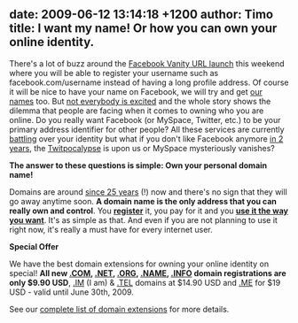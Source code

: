 date: 2009-06-12 13:14:18 +1200
author: Timo
title: I want my name! Or how you can own your online identity.
----

There's a lot of buzz around the [Facebook Vanity URL launch](http://blog.facebook.com/blog.php?post=90316352130) this weekend where you will be able to register your username such as facebook.com/username instead of having a long profile address. Of course it will be nice to have your name on Facebook, we will try and get [our names](https://iwantmyname.com/about) too. But [not everybody is excited](http://www.readwriteweb.com/archives/not_everyone_is_excited_abot_facebook_vanity_urls.php) and the whole story shows the dilemma that people are facing when it comes to owning who you are online. Do you really want Facebook (or MySpace, Twitter, etc.) to be your primary address identifier for other people? All these services are currently [battling](http://factoryjoe.com/blog/2009/06/09/facebook-usernames-and-the-battle-over-your-digital-identity/) over your identity but what if you don't like Facebook anymore [in 2 years](http://dashes.com/anil/2009/06/the-future-of-facebook-usernames.html), the [Twitpocalypse](http://archived.link/http://www.twitpocalypse.com/) is upon us or MySpace mysteriously vanishes?

**The answer to these questions is simple: Own your personal domain name!**

Domains are around [since 25 years](http://en.wikipedia.org/wiki/Symbolics) (!) now and there's no sign that they will go away anytime soon. **A domain name is the only address that you can really own and control**. You **[register](https://iwantmyname.com/)** it, you pay for it and you **[use it the way you want](https://iwantmyname.com/features/custom-domain-applications-and-dns)**. It's as simple as that. And even if you are not planning to use it right now, it's really a must have for every internet user.

**Special Offer**

We have the best domain extensions for owning your online identity on special! **All new [.COM](https://iwantmyname.com/domains/com-domain-name-registration-for-commercial), [.NET](https://iwantmyname.com/domains/net-domain-name-registration-for-network), [.ORG](https://iwantmyname.com/domains/org-domain-name-registration-for-organisation), [.NAME](https://iwantmyname.com/domains/name-domain-name-registration-for-names), [.INFO](https://iwantmyname.com/domains/info-domain-name-registration-for-information) domain registrations are only $9.90 USD**, [.IM](https://iwantmyname.com/domains/im-domain-name-registration-for-isle-of-man) (I am) & [.TEL](https://iwantmyname.com/domains/tel-domain-name-registration-for-communication) domains at $14.90 USD and [.ME](https://iwantmyname.com/domains/me-montenegrean-domain-name-registration-for-montenegro) for $19 USD - valid until June 30th, 2009.

See our [complete list of domain extensions](https://iwantmyname.com/domains) for more details.
